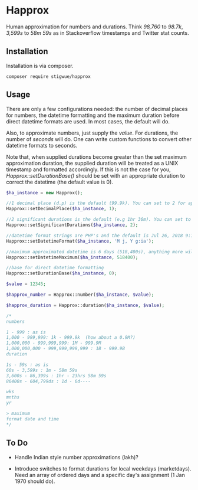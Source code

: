 # Happrox

Human approximation for numbers and durations. Think _98,760_ to _98.7k_, _3,599s_ to _58m 59s_ as in Stackoverflow timestamps and Twitter stat counts.

## Installation

Installation is via composer.

```
composer require stigwue/happrox
```

## Usage

There are only a few configurations needed: the number of decimal places for numbers, the datetime formatting and the maximum duration before direct datetime formats are used. In most cases, the default will do.

Also, to approximate numbers, just supply the _value_. For durations, the number of _seconds_ will do. One can write custom functions to convert other datetime formats to seconds.

Note that, when supplied durations become greater than the set maximum approximation duration, the supplied duration will be treated as a UNIX timestamp and formatted accordingly. If this is not the case for you, _Happrox::setDurationBase()_ should be set with an appropriate duration to correct the datetime (the default value is 0).

```php
$ha_instance = new Happrox();

//1 decimal place (d.p) is the default (99.9k). You can set to 2 for approximations like 99.99k
Happrox::setDecimalPlace($ha_instance, 1);

//2 significant durations is the default (e.g 1hr 36m). You can set to 3 for approximations like 1d 23hr 23m
Happrox::setSignificantDurations($ha_instance, 2);

//datetime format strings are PHP's and the default is Jul 26, 2018 9:18am
Happrox::setDatetimeFormat($ha_instance, 'M j, Y g:ia');

//maximum approximated datetime is 6 days (518,400s), anything more will not be approximated
Happrox::setDatetimeMaximum($ha_instance, 518400);

//base for direct datetime formatting
Happrox::setDurationBase($ha_instance, 0);

$value = 12345;

$happrox_number = Happrox::number($ha_instance, $value);

$happrox_duration = Happrox::duration($ha_instance, $value);

/*
numbers

1 - 999 : as is
1,000 - 999,999: 1k - 999.9k  (how about a 0.9M?)
1,000,000 - 999,999,999: 1M - 999.9M
1,000,000,000 - 999,999,999,999 : 1B - 999.9B
duration

1s - 59s : as is
60s - 3,599s : 1m - 58m 59s
3,600s - 86,399s : 1hr - 23hrs 58m 59s
86400s - 604,799ds : 1d - 6d----

wks
mnths
yr

> maximum
format date and time
*/

```

## To Do

* Handle Indian style number approximations (lakh)?

* Introduce switches to format durations for local weekdays (marketdays). Need an array of ordered days and a specific day's assignment (1 Jan 1970 should do).
